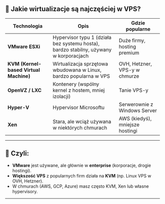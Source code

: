 
## 🔹 **Jakie wirtualizacje są najczęściej w VPS?**

| Technologia                            | Opis                                                                                  | Gdzie popularne                 |
| -------------------------------------- | ------------------------------------------------------------------------------------- | ------------------------------- |
| **VMware ESXi**                        | Hypervisor typu 1 (działa bez systemu hosta), bardzo stabilny, używany w korporacjach | Duże firmy, hosting premium     |
| **KVM (Kernel-based Virtual Machine)** | Wirtualizacja sprzętowa wbudowana w Linux, bardzo popularna w VPS                     | OVH, Hetzner, VPS-y w chmurze   |
| **OpenVZ / LXC**                       | Kontenery (wspólny kernel z hostem, mniej izolacji)                                   | Tanie VPS-y                     |
| **Hyper-V**                            | Hypervisor Microsoftu                                                                 | Serwerownie z Windows Server    |
| **Xen**                                | Stara, ale wciąż używana w niektórych chmurach                                        | AWS (kiedyś), mniejsze hostingi |

---

## 🔹 **Czyli:**

* **VMware** jest używane, ale głównie w **enterprise** (korporacje, drogie hostingi).
* **Większość VPS** z popularnych firm działa na **KVM** (np. Linux VPS w OVH, Hetzner).
* W chmurach (AWS, GCP, Azure) masz często KVM, Xen lub własne hypervisory.

---
